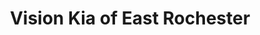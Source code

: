 ---
title: "Vision Kia of East Rochester"
url: /east-rochester/vision-kia-of-east-rochester/
shop: Autohaus
---